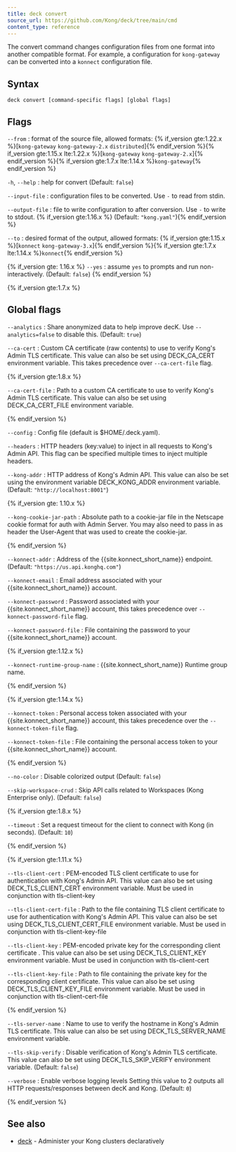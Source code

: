 ```yaml
---
title: deck convert
source_url: https://github.com/Kong/deck/tree/main/cmd
content_type: reference
---
```


The convert command changes configuration files from one format
into another compatible format. For example, a configuration for `kong-gateway`
can be converted into a `konnect` configuration file.

## Syntax

```
deck convert [command-specific flags] [global flags]
```

## Flags

`--from`
:  format of the source file, allowed formats: {% 
   if_version gte:1.22.x %}[`kong-gateway` `kong-gateway-2.x` `distributed`]{% endif_version %}{% 
   if_version gte:1.15.x lte:1.22.x %}[`kong-gateway` `kong-gateway-2.x`]{% endif_version %}{%
   if_version gte:1.7.x lte:1.14.x %}`kong-gateway`{% endif_version %}

`-h`, `--help`
:  help for convert (Default: `false`)

`--input-file`
:  configuration files to be converted. Use `-` to read from stdin.

`--output-file`
:  file to write configuration to after conversion. Use `-` to write to stdout.
   {% if_version gte:1.16.x %} (Default: `"kong.yaml"`){% endif_version %}

`--to`
:  desired format of the output, allowed formats:
{% if_version gte:1.15.x %}[`konnect` `kong-gateway-3.x`]{% endif_version %}{%
   if_version gte:1.7.x lte:1.14.x %}`konnect`{% endif_version %}

{% if_version gte: 1.16.x %}
`--yes`
:  assume `yes` to prompts and run non-interactively. (Default: `false`)
{% endif_version %}

{% if_version gte:1.7.x %}

## Global flags

`--analytics`
:  Share anonymized data to help improve decK.
Use `--analytics=false` to disable this. (Default: `true`)

`--ca-cert`
:  Custom CA certificate (raw contents) to use to verify Kong's Admin TLS certificate.
This value can also be set using DECK_CA_CERT environment variable.
This takes precedence over `--ca-cert-file` flag.

{% if_version gte:1.8.x %}

`--ca-cert-file`
:  Path to a custom CA certificate to use to verify Kong's Admin TLS certificate.
This value can also be set using DECK_CA_CERT_FILE environment variable.

{% endif_version %}

`--config`
:  Config file (default is $HOME/.deck.yaml).

`--headers`
:  HTTP headers (key:value) to inject in all requests to Kong's Admin API.
This flag can be specified multiple times to inject multiple headers.

`--kong-addr`
:  HTTP address of Kong's Admin API.
This value can also be set using the environment variable DECK_KONG_ADDR
 environment variable. (Default: `"http://localhost:8001"`)

{% if_version gte: 1.10.x %}

`--kong-cookie-jar-path`
:  Absolute path to a cookie-jar file in the Netscape cookie format for auth with Admin Server.
You may also need to pass in as header the User-Agent that was used to create the cookie-jar.

{% endif_version %}

`--konnect-addr`
:  Address of the {{site.konnect_short_name}} endpoint. (Default: `"https://us.api.konghq.com"`)

`--konnect-email`
:  Email address associated with your {{site.konnect_short_name}} account.

`--konnect-password`
:  Password associated with your {{site.konnect_short_name}} account, this takes precedence over `--konnect-password-file` flag.

`--konnect-password-file`
:  File containing the password to your {{site.konnect_short_name}} account.

{% if_version gte:1.12.x %}

`--konnect-runtime-group-name`
:  {{site.konnect_short_name}} Runtime group name.

{% endif_version %}

{% if_version gte:1.14.x %}

`--konnect-token`
:  Personal access token associated with your {{site.konnect_short_name}} account, this takes precedence over the `--konnect-token-file` flag.


`--konnect-token-file`
:  File containing the personal access token to your {{site.konnect_short_name}} account.

{% endif_version %}

`--no-color`
:  Disable colorized output (Default: `false`)

`--skip-workspace-crud`
:  Skip API calls related to Workspaces (Kong Enterprise only). (Default: `false`)

{% if_version gte:1.8.x %}

`--timeout`
:  Set a request timeout for the client to connect with Kong (in seconds). (Default: `10`)

{% endif_version %}

{% if_version gte:1.11.x %}

`--tls-client-cert`
:  PEM-encoded TLS client certificate to use for authentication with Kong's Admin API.
This value can also be set using DECK_TLS_CLIENT_CERT environment variable. Must be used in conjunction with tls-client-key


`--tls-client-cert-file`
:  Path to the file containing TLS client certificate to use for authentication with Kong's Admin API.
This value can also be set using DECK_TLS_CLIENT_CERT_FILE environment variable. Must be used in conjunction with tls-client-key-file

`--tls-client-key`
:  PEM-encoded private key for the corresponding client certificate .
This value can also be set using DECK_TLS_CLIENT_KEY environment variable. Must be used in conjunction with tls-client-cert

`--tls-client-key-file`
:  Path to file containing the private key for the corresponding client certificate.
This value can also be set using DECK_TLS_CLIENT_KEY_FILE environment variable. Must be used in conjunction with tls-client-cert-file

{% endif_version %}

`--tls-server-name`
:  Name to use to verify the hostname in Kong's Admin TLS certificate.
This value can also be set using DECK_TLS_SERVER_NAME environment variable.

`--tls-skip-verify`
:  Disable verification of Kong's Admin TLS certificate.
This value can also be set using DECK_TLS_SKIP_VERIFY environment variable. (Default: `false`)

`--verbose`
:  Enable verbose logging levels
Setting this value to 2 outputs all HTTP requests/responses
between decK and Kong. (Default: `0`)


{% endif_version %}

## See also

* [deck](/deck/{{page.kong_version}}/reference/deck/)	 - Administer your Kong clusters declaratively
